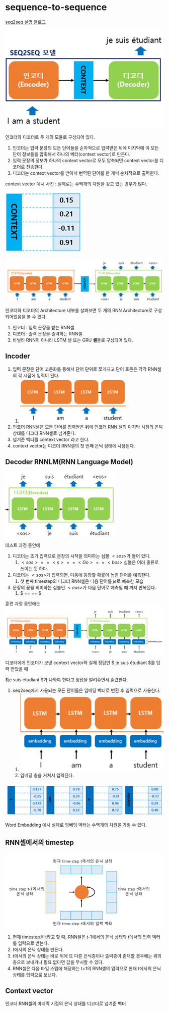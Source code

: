 

# sequence-to-sequence 

[seq2seq 설명 블로그](https://wikidocs.net/24996)

![image-20220712151014650](../../images/seq2seq/image-20220712151014650.png)

인코더와 디코더로 두 개의 모듈로 구성되어 있다.

1. 인코더는 입력 문장의 모든 단어들을 순차적으로 입력받은 뒤에 마지막에 이 모든 단어 정보들을 압축해서 하나의 벡터(context vector)로 만든다.
2. 입력 문장의 정보가 하나의 context vector로 모두 압축되면 context vector를 디코더로 전송한다.
3. 디코더는 context vector를 받아서 번역된 단어를 한 개씩 순차적으로 출력한다.



context vector 예시 사진 : 실제로는 수백개의 차원을 갖고 있는 경우가 많다.

![image-20220712151306762](../../images/seq2seq/image-20220712151306762.png)





![image-20220712151344737](../../images/seq2seq/image-20220712151344737.png)

인코더와 디코더의 Architecture 내부를 살펴보면 두 개의 RNN Architecture로 구성되어있음을 볼 수 있다.

1. 인코더 : 입력 문장을 받는 RNN셀
2. 디코더 : 출력 문장을 출력하는  RNN셀 
3. 바닐라 RNN이 아니라 LSTM 셀 또는 GRU **셀**들로 구성되어 있다.



## Incoder

1. 입력 문장은 단어 코큰화를 통해서 단어 단위로 쪼개지고 단어 토큰은 각각 RNN셀의 각 시점에 입력이 된다.
   1. ![image-20220712151723818](../../images/seq2seq/image-20220712151723818.png)
2. 인코더 RNN셀은 모든 단어를 입력받은 뒤에 인코더 RNN 셀의 마지막 시점의 은틱 상태를 디코더 RNN셀로 넘겨준다.
3. 넘겨준 벡터를 context vector 라고 한다.
4. context vector는 디코더 RNN셀의 첫 번째 은닉 상태에 사용된다.



## Decoder RNNLM(RNN Language Model)

![image-20220712152640434](../../images/seq2seq/image-20220712152640434.png)

테스트 과정 동안에

1. 디코더는 초기 입력으로 문장의 시작을 의미하는 심볼 $<sos>$가 들어 있다.
   1. $<sos> == <s> == <Go> == <bos>$ 심볼은 여러 종류로 쓰이는 듯 하다.
2. 디코더는 $<sos>$가 입력되면, 다음에 등장할 확률이 높은 단어를 예측한다.
   1. 첫 번째 timestep의 디코더 RNN셀은 다음 단어를 $je$로 예측한 모습
3. 문장의 끝을 의미하는 심볼인 $<eos>$가 다음 단어로 예측될 때 까지 반복된다.
   1. $<eos> == </s> == <end> $



훈련 과정 동안에는![image-20220712153115820](../../images/seq2seq/image-20220712153115820.png)

디코더에게 인코더가 보낸 context vector와 실제 정답인 $<sos> je suis étudiant $를 입력 받았을 때

 $je suis étudiant <eos> $가 나와야 한다고 정답을 알려주면서 훈련한다.

1. seq2seq에서 사용되는 모든 단어들은 임베딩 벡터로 변환 후 입력으로 사용한다.
   1. ![image-20220712153600982](../../images/seq2seq/image-20220712153600982.png)
   2. 임베딩 층을 거쳐서 입력된다.

![image-20220712153705484](../../images/seq2seq/image-20220712153705484.png)

Word Embedding 예시 실제로 임베딩 벡터는 수백개의 차원을 가질 수 있다.



## RNN셀에서의 timestep

![image-20220712154416467](../../images/seq2seq/image-20220712154416467.png)

1. 현재 timestep을 t라고 할 때,  RNN셀은 t-1에서의 은닉 상태와 t에서의 입력 벡터를 입력으로 받는다.
2. t에서의 은닉 상태를 만든다.
3. t에서의 은닉 상태는 바로 위에 또 다른 은닉층이나 출력층이 존재할 경우에는 위의 층으로 보내거나 필요 없다면 값을 무시할 수 있다.
4. RNN셀은 다음 타임 스텝에 해당하는 t+1의 RNN셀의 입력으로 현재 t에서의 은닉 상태를 입력으로 보낸다.



## Context vector

인코더 RNN셀의 마지막 시점의 은닉 상태를 디코더로 넘겨준 벡터

